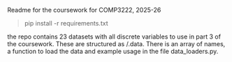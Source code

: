 Readme for the coursework for COMP3222, 2025-26

> pip install -r requirements.txt

the repo contains 23 datasets with all discrete variables to use in part 3 of the coursework. These are structured as <name>/<name>.data. There is an array of names, a function to load the data and example usage in the file data_loaders.py.

